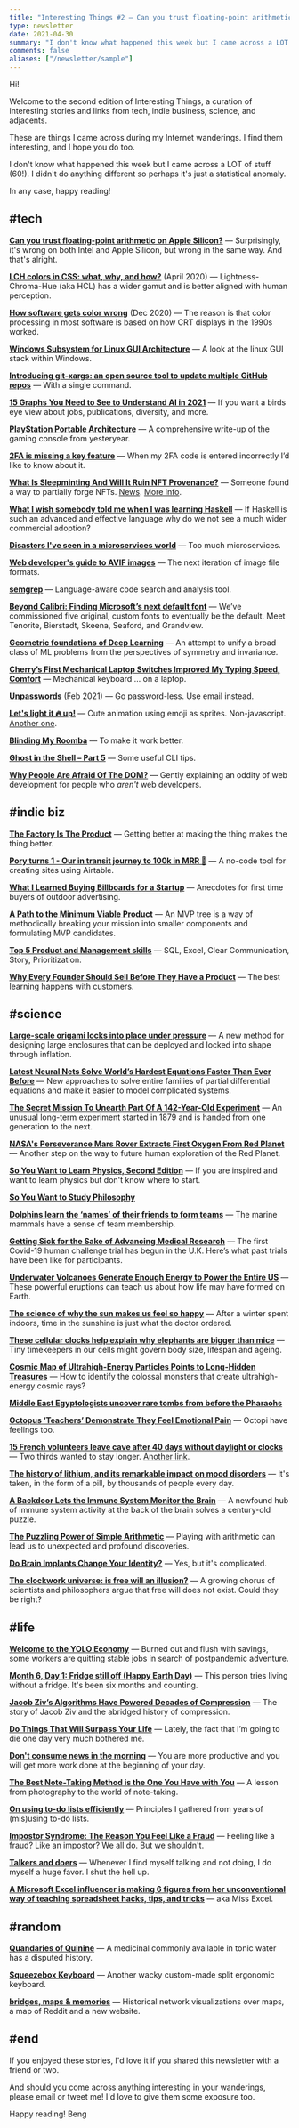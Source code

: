 ```yaml
---
title: "Interesting Things #2 — Can you trust floating-point arithmetic on Apple Silicon?"
type: newsletter
date: 2021-04-30
summary: "I don't know what happened this week but I came across a LOT of stuff (60!). I didn't do anything different so perhaps it's just a statistical anomaly. In any case, happy reading!"
comments: false
aliases: ["/newsletter/sample"]
---
```


Hi!

Welcome to the second edition of Interesting Things, a curation of interesting stories and links from tech, indie business, science, and adjacents.

These are things I came across during my Internet wanderings. I find them interesting, and I hope you do too.

I don't know what happened this week but I came across a LOT of stuff (60!). I didn't do anything different so perhaps it's just a statistical anomaly.

In any case, happy reading!


## #tech

**[Can you trust floating-point arithmetic on Apple Silicon?](https://eclecticlight.co/2021/04/22/can-you-trust-floating-point-arithmetic-on-apple-silicon/?utm_source=bengtan.com)** &mdash; Surprisingly, it's wrong on both Intel and Apple Silicon, but wrong in the same way. And that's alright.

**[LCH colors in CSS: what, why, and how?](https://lea.verou.me/2020/04/lch-colors-in-css-what-why-and-how/?utm_source=bengtan.com)** (April 2020) &mdash; Lightness-Chroma-Hue (aka HCL) has a wider gamut and is better aligned with human perception.

**[How software gets color wrong](https://bottosson.github.io/posts/colorwrong/?utm_source=bengtan.com)** (Dec 2020) &mdash; The reason is that color processing in most software is based on how CRT displays in the 1990s worked.

**[Windows Subsystem for Linux GUI Architecture](https://devblogs.microsoft.com/commandline/wslg-architecture/?utm_source=bengtan.com)** &mdash; A look at the linux GUI stack within Windows.

**[Introducing git-xargs: an open source tool to update multiple GitHub repos](https://blog.gruntwork.io/introducing-git-xargs-an-open-source-tool-to-update-multiple-github-repos-753f9f3675ec?utm_source=bengtan.com)** &mdash; With a single command.

**[15 Graphs You Need to See to Understand AI in 2021](https://spectrum.ieee.org/tech-talk/artificial-intelligence/machine-learning/the-state-of-ai-in-15-graphs?utm_source=bengtan.com)** &mdash; If you want a birds eye view about jobs, publications, diversity, and more.

**[PlayStation Portable Architecture](https://www.copetti.org/writings/consoles/playstation-portable/?utm_source=bengtan.com)** &mdash; A comprehensive write-up of the gaming console from yesteryear.

**[2FA is missing a key feature](https://syslog.ravelin.com/2fa-is-missing-a-key-feature-c781c3861db?utm_source=bengtan.com)** &mdash; When my 2FA code is entered incorrectly I’d like to know about it.

**[What Is Sleepminting And Will It Ruin NFT Provenance?](https://timdaub.github.io/2021/04/22/nft-sleepminting-beeple-provenance/?utm_source=bengtan.com)** &mdash; Someone found a way to partially forge NFTs. [News](https://news.artnet.com/opinion/sleepminting-nftheft-monsieur-personne-1960744?utm_source=bengtan.com). [More info](https://nftheft.com/?utm_source=bengtan.com).

**[What I wish somebody told me when I was learning Haskell](https://www.poberezkin.com/posts/2021-04-21-what-i-wish-somebody-told-me-when-i-was-learning-Haskell.html?utm_source=bengtan.com)** &mdash; If Haskell is such an advanced and effective language why do we not see a much wider commercial adoption? 

**[Disasters I've seen in a microservices world](https://world.hey.com/joaoqalves/disasters-i-ve-seen-in-a-microservices-world-a9137a51?utm_source=bengtan.com)** &mdash; Too much microservices.

**[Web developer's guide to AVIF images](https://darekkay.com/blog/avif-images/?utm_source=bengtan.com)** &mdash; The next iteration of image file formats.

**[semgrep](https://github.com/returntocorp/semgrep?utm_source=bengtan.com)** &mdash; Language-aware code search and analysis tool.

**[Beyond Calibri: Finding Microsoft’s next default font](https://www.microsoft.com/en-us/microsoft-365/blog/2021/04/28/beyond-calibri-finding-microsofts-next-default-font/?utm_source=bengtan.com)** &mdash; We’ve commissioned five original, custom fonts to eventually be the default. Meet Tenorite, Bierstadt, Skeena, Seaford, and Grandview.

**[Geometric foundations of Deep Learning](https://towardsdatascience.com/geometric-foundations-of-deep-learning-94cdd45b451d?utm_source=bengtan.com)** &mdash; An attempt to unify a broad class of ML problems from the perspectives of symmetry and invariance.

**[Cherry’s First Mechanical Laptop Switches Improved My Typing Speed, Comfort](https://www.tomshardware.com/news/cherry-mx-ultra-low-profile-switches-tested?utm_source=bengtan.com)** &mdash; Mechanical keyboard ... on a laptop.

**[Unpasswords](https://text.causal.agency/017-unpasswords.txt?utm_source=bengtan.com)** (Feb 2021) &mdash; Go password-less. Use email instead.

**[Let's light it 🔥 up!](https://blog.shhdharmen.me/lets-light-it-up?utm_source=bengtan.com)** &mdash; Cute animation using emoji as sprites. Non-javascript. [Another one](https://blog.shhdharmen.me/animation-can-make-wave-much-more-than-emoji?utm_source=bengtan.com).

**[Blinding My Roomba](https://blog.aaronbieber.com/2021/04/23/blinding-my-roomba.html?utm_source=bengtan.com)** &mdash; To make it work better.

**[Ghost in the Shell – Part 5](https://vermaden.wordpress.com/2021/04/28/ghost-in-the-shell-part-5/?utm_source=bengtan.com)** &mdash; Some useful CLI tips.

**[Why People Are Afraid Of The DOM?](https://nicotsou.com/dom-issues/?utm_source=bengtan.com)** &mdash; Gently explaining an oddity of web development for people who *aren't* web developers.


## #indie biz

**[The Factory Is The Product](https://jdnoc.com/factory/?utm_source=bengtan.com)** &mdash; Getting better at making the thing makes the thing better.

**[Pory turns 1 - Our in transit journey to 100k in MRR 🥳](https://pory.io/blog/pory-turns-1-our-journey-to-100k-in-mrr?utm_source=bengtan.com)** &mdash; A no-code tool for creating sites using Airtable.

**[What I Learned Buying Billboards for a Startup](https://www.kracov.co/writing/billboards?utm_source=bengtan.com)** &mdash; Anecdotes for first time buyers of outdoor advertising.

**[A Path to the Minimum Viable Product](https://steveblank.com/2021/04/20/the-secret-to-the-minimum-viable-product/?utm_source=bengtan.com)** &mdash; An MVP tree is a way of methodically breaking your mission into smaller components and formulating MVP candidates.

**[Top 5 Product and Management skills](https://www.craigkerstiens.com/2021/04/27/top-5-product-and-management-skills-sql-excel-clear-communication-story-prioritization/?utm_source=bengtan.com)** &mdash; SQL, Excel, Clear Communication, Story, Prioritization.

**[Why Every Founder Should Sell Before They Have a Product](https://highalpha.com/why-every-founder-should-sell-before-they-have-a-product/?utm_source=bengtan.com)** &mdash; The best learning happens with customers.


## #science

**[Large-scale origami locks into place under pressure](https://www.nature.com/articles/d41586-021-00971-7?utm_source=bengtan.com)** &mdash; A new method for designing large enclosures that can be deployed and locked into shape through inflation.

**[Latest Neural Nets Solve World’s Hardest Equations Faster Than Ever Before](https://www.quantamagazine.org/new-neural-networks-solve-hardest-equations-faster-than-ever-20210419/?utm_source=bengtan.com)** &mdash; New approaches to solve entire families of partial differential equations and make it easier to model complicated systems.

**[The Secret Mission To Unearth Part Of A 142-Year-Old Experiment](https://www.npr.org/2021/04/21/989333092/the-secret-mission-to-unearth-part-of-a-142-year-old-experiment?utm_source=bengtan.com)** &mdash; An unusual long-term experiment started in 1879 and is handed from one generation to the next.

**[NASA's Perseverance Mars Rover Extracts First Oxygen From Red Planet](https://mars.nasa.gov/news/8926/nasas-perseverance-mars-rover-extracts-first-oxygen-from-red-planet/?utm_source=bengtan.com)** &mdash; Another step on the way to future human exploration of the Red Planet.

**[So You Want to Learn Physics, Second Edition](https://www.susanrigetti.com/physics?utm_source=bengtan.com)** &mdash; If you are inspired and want to learn physics but don't know where to start.

**[So You Want to Study Philosophy](https://www.susanrigetti.com/philosophy?utm_source=bengtan.com)**

**[Dolphins learn the ‘names’ of their friends to form teams](https://www.sciencemag.org/news/2021/04/dolphins-learn-names-their-friends-form-teams-first-animal-kingdom?utm_source=bengtan.com)** &mdash; The marine mammals have a sense of team membership.

**[Getting Sick for the Sake of Advancing Medical Research](https://undark.org/2021/04/07/getting-sick-for-medical-research/?utm_source=bengtan.com)** &mdash; The first Covid-19 human challenge trial has begun in the U.K. Here’s what past trials have been like for participants.

**[Underwater Volcanoes Generate Enough Energy to Power the Entire US](https://www.vice.com/en/article/bvz8ba/underwater-volcanoes-generate-enough-energy-to-power-the-entire-us-study-finds?utm_source=bengtan.com)** &mdash; These powerful eruptions can teach us about how life may have formed on Earth.

**[The science of why the sun makes us feel so happy](https://www.telegraph.co.uk/health-fitness/body/why-sun-makes-us-feel-happy-good-mood-science/?utm_source=bengtan.com)** &mdash; After a winter spent indoors, time in the sunshine is just what the doctor ordered.

**[These cellular clocks help explain why elephants are bigger than mice](https://www.nature.com/articles/d41586-021-01086-9?utm_source=bengtan.com)** &mdash; Tiny timekeepers in our cells might govern body size, lifespan and ageing. 

**[Cosmic Map of Ultrahigh-Energy Particles Points to Long-Hidden Treasures](https://www.quantamagazine.org/high-energy-cosmic-ray-sources-mapped-out-for-the-first-time-20210427/?utm_source=bengtan.com)** &mdash; How to identify the colossal monsters that create ultrahigh-energy cosmic rays?

**[Middle East Egyptologists uncover rare tombs from before the Pharaohs](https://www.reuters.com/world/middle-east/egyptologists-uncover-rare-tombs-before-pharaohs-2021-04-28/?utm_source=bengtan.com)**

**[Octopus ‘Teachers’ Demonstrate They Feel Emotional Pain](https://www.scientificamerican.com/article/octopus-teachers-demonstrate-they-feel-emotional-pain/?utm_source=bengtan.com)** &mdash; Octopi have feelings too.

**[15 French volunteers leave cave after 40 days without daylight or clocks](https://www.theguardian.com/world/2021/apr/25/deep-time-team-ends-40-days-underground-in-french-cave?utm_source=bengtan.com)** &mdash; Two thirds wanted to stay longer. [Another link](https://www.bbc.com/news/world-europe-56875801?utm_source=bengtan.com).

**[The history of lithium, and its remarkable impact on mood disorders](https://www.abc.net.au/news/health/2021-04-25/lithium-psychiatry-mood-disorders-bipolar-suicide-treatment/100071034?utm_source=bengtan.com)** &mdash; It's taken, in the form of a pill, by thousands of people every day.

**[A Backdoor Lets the Immune System Monitor the Brain](https://www.quantamagazine.org/how-the-immune-system-protects-the-brain-20210428/?utm_source=bengtan.com)** &mdash; A newfound hub of immune system activity at the back of the brain solves a century-old puzzle.

**[The Puzzling Power of Simple Arithmetic](https://www.quantamagazine.org/the-puzzling-power-of-simple-arithmetic-20210420/?utm_source=bengtan.com)** &mdash; Playing with arithmetic can lead us to unexpected and profound discoveries.

**[Do Brain Implants Change Your Identity?](https://www.newyorker.com/magazine/2021/04/26/do-brain-implants-change-your-identity?utm_source=bengtan.com)** &mdash; Yes, but it's complicated.

**[The clockwork universe: is free will an illusion?](https://www.theguardian.com/news/2021/apr/27/the-clockwork-universe-is-free-will-an-illusion?utm_source=bengtan.com)** &mdash; A growing chorus of scientists and philosophers argue that free will does not exist. Could they be right? 


## #life

**[Welcome to the YOLO Economy](https://www.nytimes.com/2021/04/21/technology/welcome-to-the-yolo-economy.html?utm_source=bengtan.com)** &mdash; Burned out and flush with savings, some workers are quitting stable jobs in search of postpandemic adventure.

**[Month 6, Day 1: Fridge still off (Happy Earth Day)](https://joshuaspodek.com/month-6-day-1-fridge-still-off-happy-earth-day?utm_source=bengtan.com)** &mdash; This person tries living without a fridge. It's been six months and counting.

**[Jacob Ziv’s Algorithms Have Powered Decades of Compression](https://spectrum.ieee.org/geek-life/profiles/from-winzips-to-cat-gifs-jacob-zivs-algorithms-have-powered-decades-of-compression?utm_source=bengtan.com)** &mdash; The story of Jacob Ziv and the abridged history of compression.

**[Do Things That Will Surpass Your Life](https://zeynepevecen.com/surpass-your-life/?utm_source=bengtan.com)** &mdash; Lately, the fact that I’m going to die one day very much bothered me.

**[Don't consume news in the morning](https://prithviraj.me/dont-consume-news-in-the-morning/?utm_source=bengtan.com)** &mdash; You are more productive and you will get more work done at the beginning of your day.

**[The Best Note-Taking Method is the One You Have with You](https://trms.me/the-best-note-taking-method-is-the-one-you-have-with-you/?utm_source=bengtan.com)** &mdash; A lesson from photography to the world of note-taking.

**[On using to-do lists efficiently](https://bzg.fr/en/on-using-to-do-lists-efficiently/?utm_source=bengtan.com)** &mdash; Principles I gathered from years of (mis)using to-do lists.

**[Impostor Syndrome: The Reason You Feel Like a Fraud](https://durmonski.com/psychology/impostor-syndrome/?utm_source=bengtan.com)** &mdash; Feeling like a fraud? Like an impostor? We all do. But we shouldn't.

**[Talkers and doers](https://amirbolous.com/posts/doers/?utm_source=bengtan.com)** &mdash; Whenever I find myself talking and not doing, I do myself a huge favor. I shut the hell up.

**[A Microsoft Excel influencer is making 6 figures from her unconventional way of teaching spreadsheet hacks, tips, and tricks](https://www.businessinsider.com/miss-excel-microsoft-tiktok-instagram-influencer-six-figures-2021-4?utm_source=bengtan.com)** &mdash; aka Miss Excel.


## #random

**[Quandaries of Quinine](https://jhiblog.org/2021/04/07/quandaries-of-quinine/?utm_source=bengtan.com)** &mdash; A medicinal commonly available in tonic water has a disputed history.

**[Squeezebox Keyboard](https://peterlyons.com/problog/2021/04/squeezebox-keyboard/?utm_source=bengtan.com)** &mdash; Another wacky custom-made split ergonomic keyboard.

**[bridges, maps & memories](https://sourcetarget.email/editions/31/?utm_source=bengtan.com)** &mdash; Historical network visualizations over maps, a map of Reddit and a new website.


## #end

If you enjoyed these stories, I'd love it if you shared this newsletter with a friend or two.

And should you come across anything interesting in your wanderings, please email or tweet me! I'd love to give them some exposure too.

Happy reading!
Beng
